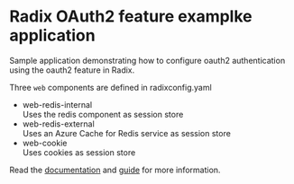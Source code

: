 # Radix OAuth2 feature examplke application

Sample application demonstrating how to configure oauth2 authentication using  the oauth2 feature in Radix.

Three `web` components are defined in radixconfig.yaml
- web-redis-internal  
  Uses the redis component as session store
- web-redis-external  
  Uses an Azure Cache for Redis service as session store
- web-cookie  
  Uses cookies as session store


Read the [documentation](https://www.radix.equinor.com/references/reference-radix-config/#oauth2)  and [guide](https://www.radix.equinor.com/guides/authentication/#using-the-radix-oauth2-feature) for more information.

